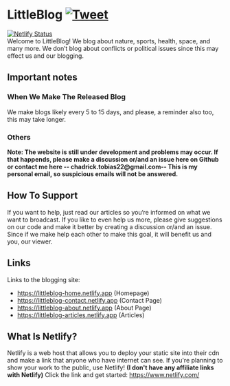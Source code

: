 # LittleBlog [![Tweet](https://img.shields.io/twitter/url/http/shields.io.svg?style=social)](https://twitter.com/intent/tweet?text=Get%20over%20170%20free%20design%20blocks%20based%20on%20Bootstrap%204&url=https://froala.com/design-blocks&via=froala&hashtags=bootstrap,design,templates,blocks,developers)
[![Netlify Status](https://api.netlify.com/api/v1/badges/efedf0b2-9ce1-469c-89bd-7b550d11fa90/deploy-status)](https://app.netlify.com/sites/littleblog-home/deploys)
<br />
Welcome to LittleBlog! We blog about nature, sports, health, space, and many more. We don’t blog about conflicts or political issues since this may effect us and our blogging.
## Important notes
### When We Make The Released Blog
We make blogs likely every 5 to 15 days, and please, a reminder also too, this may take longer.
### Others
__Note: The website is still under development and problems may occur. If that happends, please make a discussion or/and an issue here on Github or contact me here -- chadrick.tobias22@gmail.com-- This is my personal email, so suspicious emails will not be answered.__
## How To Support
If you want to help, just read our articles so you‘re informed on what we want to broadcast. If you like to even help us more, please give suggestions on our code and make it better by creating a discussion or/and an issue. Since if we make help each other to make this goal, it will benefit us and you, our viewer.
## Links
Links to the blogging site:
* https://littleblog-home.netlify.app (Homepage)
* https://littleblog-contact.netlify.app (Contact Page)
* https://littleblog-about.netlify.app (About Page)
* https://littleblog-articles.netlify.app (Articles)
## What Is Netlify?
Netlify is a web host that allows you to deploy your static site into their cdn and make a link that anyone who have internet can see. If you're planning to show your work to the public, use Netlify! __(I don't have any affiliate links with Netlify)__
Click the link and get started: https://www.netlify.com/
